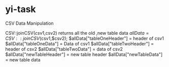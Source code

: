 # yi-task
CSV Data Manipulation
 
CSV::joinCSV($csv1,$csv2) returns all the old ,new table data
$allData = CSV::joinCSV($csv1,$csv2);
$allData["tableOneHeader"] =  header of csv1
$allData["tableOneData"] = Data of csv1
$allData["tableTwoHeader"] = header of csv2
$allData["tableTwoData"]  = data of csv2
$allData["newTableHeader"] = new table header
$allData["newTableData"]  = new table data
 
